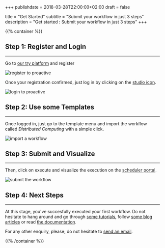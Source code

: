 +++
publishdate = 2018-03-28T22:00:00+02:00
draft = false

title = "Get Started"
subtitle = "Submit your workflow in just 3 steps"
description = "Get started : Submit your workflow in just 3 steps"
+++

{{% container %}}

## Step 1: Register and Login
___

Go to [our try platform](https://try.activeeon.com) and register

<img class="img-thumbnail mb-4" src="/images/tuto/gif-tuto-register.gif" alt="register to proactive" />

Once your registration confirmed, just log in by clicking on the [studio icon](https://try.activeeon.com/studio/).

<img class="img-thumbnail mb-4" src="/images/tuto/gif-tuto-login.gif" alt="login to proactive" />

## Step 2: Use some Templates
___

Once logged in, just go to the template menu and import the workflow called *Distributed Computing* with a simple click.

<img class="img-thumbnail mb-4" src="/images/tuto/gif-tuto-import.gif" alt="import a workflow" />

## Step 3: Submit and Visualize
___

Then, click on execute and visualize the execution on the [scheduler portal](https://try.activeeon.com/scheduler/).

<img class="img-thumbnail mb-4" src="/images/tuto/gif-tuto-submit.gif" alt="submit the workflow" />

## Step 4: Next Steps
___

At this stage, you've succesfully executed your first workflow. Do not hesitate to hang around and go through [some tutorials](https://try.activeeon.com), follow [some blog articles](https://blog.activeeon.com) or read [the documentation](https://doc.activeeon.com).

For any other enquiry, please, do not hesitate to [send an email](mailto:contact@activeeon.com?Subject=[ProActive]%20Request%20for%20information).

{{% /container %}}

